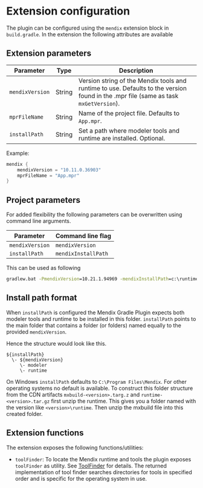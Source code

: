 # Extension configuration

The plugin can be configured using the `mendix` extension block in `build.gradle`. In the
extension the following attributes are available

## Extension parameters

| Parameter   | Type   | Description                                                                                                          |
|-------------|--------|----------------------------------------------------------------------------------------------------------------------|
| `mendixVersion` | String | Version string of the Mendix tools and runtime to use. Defaults to the version found in the .mpr file (same as task `mxGetVersion`). |
| `mprFileName` | String | Name of the project file. Defaults to `App.mpr`. |
| `installPath` | String | Set a path where modeler tools and runtime are installed. Optional. |

Example:

```groovy
mendix {
    mendixVersion = "10.11.0.36903"
    mprFileName = "App.mpr"
}
```

## Project parameters

For added flexibility the following parameters can be overwritten using command line arguments.

| Parameter | Command line flag |
| ----      | ----              |
| `mendixVersion` | `mendixVersion` |
| `installPath`   | `mendixInstallPath` |

This can be used as following

```bat
gradlew.bat -PmendixVersion=10.21.1.94969 -mendixInstallPath=c:\runtimes\ mxbuild
```

## Install path format

When `installPath` is configured the Mendix Gradle Plugin expects both modeler tools and 
runtime to be installed in this folder. `installPath` points to the main folder that contains
a folder (or folders) named equally to the provided `mendixVersion`. 

Hence the structure would look like this.

```
${installPath}
  \- ${mendixVersion}
     \- modeler
     \- runtime 
```

On Windows `installPath` defaults to `C:\Program Files\Mendix`. For other operating systems no default is available. 
To construct this folder structure from the CDN artifacts `mxbuild-<version>.targ.z` and `runtime-<version>.tar.gz`
first unzip the runtime. This gives you a folder named with the version like `<version>\runtime`. Then unzip the
mxbuild file into this created folder.


## Extension functions

The extension exposes the following functions/utilities:

* `toolFinder`: To locate the Mendix runtime and tools the plugin exposes `toolFinder` as utility. 
   See [ToolFinder](https://github.com/mendixlabs/mendix-gradle-plugin/blob/main/plugin/src/main/kotlin/mendixlabs/mendixgradleplugin/ToolFinder.kt#L47) for details.
   The returned implementation of tool finder searches directories for tools in specified order 
   and is specific for the operating system in use.
   
